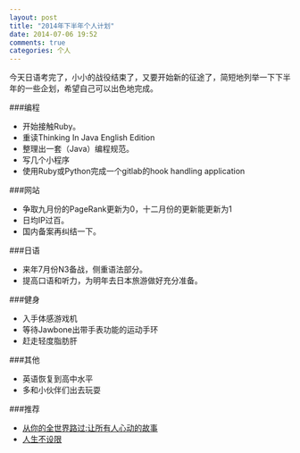 ```yaml
---
layout: post
title: "2014年下半年个人计划"
date: 2014-07-06 19:52
comments: true
categories: 个人
---
```

今天日语考完了，小小的战役结束了，又要开始新的征途了，简短地列举一下下半年的一些企划，希望自己可以出色地完成。
<!--more-->
###编程
  * 开始接触Ruby。
  * 重读Thinking In Java English Edition
  * 整理出一套（Java）编程规范。
  * 写几个小程序
  * 使用Ruby或Python完成一个gitlab的hook handling application

###网站
  * 争取九月份的PageRank更新为0，十二月份的更新能更新为1
  * 日均IP过百。
  * 国内备案再纠结一下。

###日语
  * 来年7月份N3备战，侧重语法部分。
  * 提高口语和听力，为明年去日本旅游做好充分准备。

###健身
  * 入手体感游戏机
  * 等待Jawbone出带手表功能的运动手环
  * 赶走轻度脂肪肝

###其他
  * 英语恢复到高中水平
  * 多和小伙伴们出去玩耍

###推荐
  * <a href="http://www.amazon.cn/gp/product/B00FXONTU6/ref=as_li_tf_tl?ie=UTF8&camp=536&creative=3200&creativeASIN=B00FXONTU6&linkCode=as2&tag=droidyue-23">从你的全世界路过:让所有人心动的故事</a><img src="http://ir-cn.amazon-adsystem.com/e/ir?t=droidyue-23&l=as2&o=28&a=B00FXONTU6" width="1" height="1" border="0" alt="" style="border:none !important; margin:0px !important;" />
  * <a href="http://www.amazon.cn/gp/product/B0052CDWJC/ref=as_li_tf_tl?ie=UTF8&camp=536&creative=3200&creativeASIN=B0052CDWJC&linkCode=as2&tag=droidyue-23">人生不设限</a><img src="http://ir-cn.amazon-adsystem.com/e/ir?t=droidyue-23&l=as2&o=28&a=B0052CDWJC" width="1" height="1" border="0" alt="" style="border:none !important; margin:0px !important;" />

